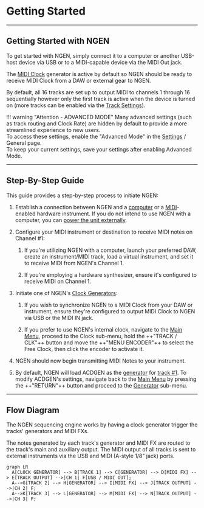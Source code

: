 # Getting Started

---

## Getting Started with NGEN

To get started with NGEN, simply connect it to a computer or another USB-host device via USB or to a MIDI-capable device via the MIDI Out jack.

The [MIDI Clock](clockgen.md#midi-clock) generator is active by default so NGEN should be ready to receive MIDI Clock from a DAW or external gear to NGEN. 

By default, all 16 tracks are set up to output MIDI to channels 1 through 16 sequentially however only the first track is active when the device is turned on (more tracks can be enabled via the [Track Settings](track.md#track-settings)). 


!!! warning "Attention - ADVANCED MODE"
      Many advanced settings (such as track routing and Clock Rate) are hidden by default to provide a more streamlined experience to new users.   
      To access these settings, enable the "Advanced Mode" in the [Settings](settings.md) / General page.  
      To keep your current settings, save your settings after enabling Advanced Mode.

---


## Step-By-Step Guide

This guide provides a step-by-step process to initiate NGEN:

1. Establish a connection between NGEN and a [computer](setup.md#connecting-via-usb) or a [MIDI](setup.md#connecting-via-midi)-enabled hardware instrument. If you do not intend to use NGEN with a computer, you can [power the unit externally](setup.md#powering-ngen-externally).

2. Configure your MIDI instrument or destination to receive MIDI notes on Channel #1:

      1. If you're utilizing NGEN with a computer, launch your preferred DAW, create an instrument/MIDI track, load a virtual instrument, and set it to receive MIDI from NGEN's Channel 1.

      2. If you're employing a hardware synthesizer, ensure it's configured to receive MIDI on Channel 1.

3. Initiate one of NGEN's [Clock Generators](clockgen.md):

      1. If you wish to synchronize NGEN to a MIDI Clock from your DAW or instrument, ensure they're configured to output MIDI Clock to NGEN via USB or the MIDI IN jack.
      
      2. If you prefer to use NGEN's internal clock, navigate to the [Main Menu](menunavigation.md#main-menu), proceed to the Clock sub-menu, hold the ++"TRACK / CLK"++ button and move the ++"MENU ENCODER"++ to select the Free Clock, then click the encoder to activate it.

4. NGEN should now begin transmitting MIDI Notes to your instrument.

5. By default, NGEN will load ACDGEN as the [generator](generators.md) for [track #1](track.md). To modify ACDGEN's settings, navigate back to the [Main Menu](menunavigation.md#main-menu) by pressing the ++"RETURN"++ button and proceed to the [Generator](generators.md) sub-menu.


---

## Flow Diagram

The NGEN sequencing engine works by having a clock generator trigger the tracks' generators and MIDI FXs.

The notes generated by each track's generator and MIDI FX are routed to the track's main and auxiliary output. The MIDI output of all tracks is sent to external instruments via the USB and MIDI (A-style 1/8" jack) ports.

``` mermaid
graph LR
  A[CLOCK GENERATOR] --> B[TRACK 1] --> C[GENERATOR] --> D[MIDI FX] --> E[TRACK OUTPUT] -->|CH 1| F[USB / MIDI OUT];
  A-->G[TRACK 2] --> H[GENERATOR] --> I[MIDI FX] --> J[TRACK OUTPUT] -->|CH 2| F;
  A-->K[TRACK 3] --> L[GENERATOR] --> M[MIDI FX] --> N[TRACK OUTPUT] -->|CH 3| F;
```

